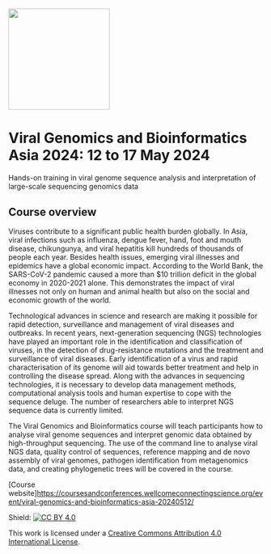 # <img src="https://coursesandconferences.wellcomeconnectingscience.org/wp-content/themes/wcc_courses_and_conferences/dist/assets/svg/logo.svg" width="200" height="200">

# Viral Genomics and Bioinformatics Asia 2024: 12 to 17 May 2024
Hands-on training in viral genome sequence analysis and interpretation of large-scale sequencing genomics data

## Course overview

Viruses contribute to a significant public health burden globally. In Asia, viral infections such as influenza, dengue fever, hand, foot and mouth disease, chikungunya, and viral hepatitis kill hundreds of thousands of people each year.  Besides health issues, emerging viral illnesses and epidemics have a global economic impact. According to the World Bank, the SARS-CoV-2 pandemic caused a more than $10 trillion deficit in the global economy in 2020-2021 alone. This demonstrates the impact of viral illnesses not only on human and animal health but also on the social and economic growth of the world.

Technological advances in science and research are making it possible for rapid detection, surveillance and management of viral diseases and outbreaks. In recent years, next-generation sequencing (NGS) technologies have played an important role in the identification and classification of viruses, in the detection of drug-resistance mutations and the treatment and surveillance of viral diseases. Early identification of a virus and rapid characterisation of its genome will aid towards better treatment and help in controlling the disease spread. Along with the advances in sequencing technologies, it is necessary to develop data management methods, computational analysis tools and human expertise to cope with the sequence deluge. The number of researchers able to interpret NGS sequence data is currently limited.   

The Viral Genomics and Bioinformatics course will teach participants how to analyse viral genome sequences and interpret genomic data obtained by high-throughput sequencing. The use of the command line to analyse viral NGS data, quality control of sequences, reference mapping and de novo assembly of viral genomes, pathogen identification from metagenomics data, and creating phylogenetic trees will be covered in the course.

[Course website]https://coursesandconferences.wellcomeconnectingscience.org/event/viral-genomics-and-bioinformatics-asia-20240512/

Shield: [![CC BY 4.0][cc-by-shield]][cc-by]

This work is licensed under a
[Creative Commons Attribution 4.0 International License][cc-by].

[cc-by]: http://creativecommons.org/licenses/by/4.0/
[cc-by-image]: https://i.creativecommons.org/l/by/4.0/88x31.png
[cc-by-shield]: https://img.shields.io/badge/License-CC%20BY%204.0-lightgrey.svg
